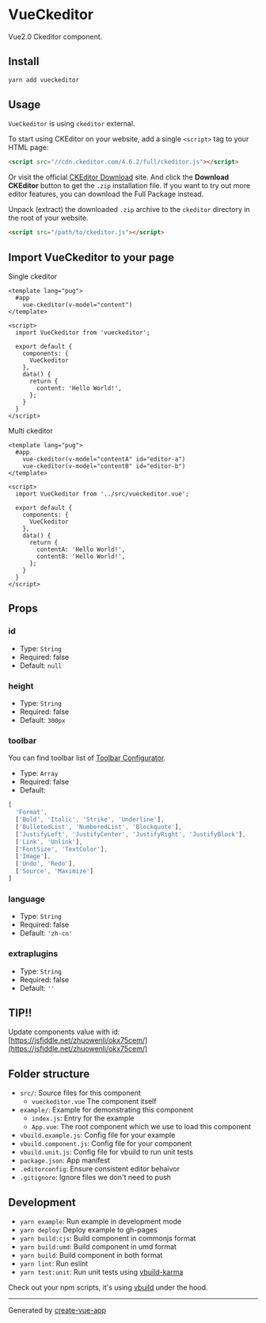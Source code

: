 # VueCkeditor

Vue2.0 Ckeditor component.

## Install

```bash
yarn add vueckeditor
```

## Usage

`VueCkeditor` is using `ckeditor` external.

To start using CKEditor on your website, add a single `<script>` tag to your HTML page:

```html
<script src="//cdn.ckeditor.com/4.6.2/full/ckeditor.js"></script>
```

Or visit the official [CKEditor Download](http://ckeditor.com/download) site. And click the **Download CKEditor** button to get the `.zip` installation file. If you want to try out more editor features, you can download the Full Package instead.

Unpack (extract) the downloaded `.zip` archive to the `ckeditor` directory in the root of your website.

```html
<script src="/path/to/ckeditor.js"></script>
```

## Import VueCkeditor to your page

Single ckeditor

```vue
<template lang="pug">
  #app
    vue-ckeditor(v-model="content")
</template>

<script>
  import VueCkeditor from 'vueckeditor';

  export default {
    components: {
      VueCkeditor
    },
    data() {
      return {
        content: 'Hello World!',
      };
    }
  }
</script>
```

Multi ckeditor

```vue
<template lang="pug">
  #app
    vue-ckeditor(v-model="contentA" id="editor-a")
    vue-ckeditor(v-model="contentB" id="editor-b")
</template>

<script>
  import VueCkeditor from '../src/vueckeditor.vue';

  export default {
    components: {
      VueCkeditor
    },
    data() {
      return {
        contentA: 'Hello World!',
        contentB: 'Hello World!',
      };
    }
  }
</script>
```

## Props

### id

- Type: `String`
- Required: false
- Default: `null`

### height

- Type: `String`
- Required: false
- Default: `300px`

### toolbar

You can find toolbar list of [Toolbar Configurator](http://nightly.ckeditor.com/17-03-19-07-08/full/samples/toolbarconfigurator/index.html#advanced).

- Type: `Array`
- Required: false
- Default:

```js
[
  'Format',
  ['Bold', 'Italic', 'Strike', 'Underline'],
  ['BulletedList', 'NumberedList', 'Blockquote'],
  ['JustifyLeft', 'JustifyCenter', 'JustifyRight', 'JustifyBlock'],
  ['Link', 'Unlink'],
  ['FontSize', 'TextColor'],
  ['Image'],
  ['Undo', 'Redo'],
  ['Source', 'Maximize']
]
```

### language

- Type: `String`
- Required: false
- Default: `'zh-cn'`

### extraplugins

- Type: `String`
- Required: false
- Default: `''`

## TIP!!

Update components value with id:
[https://jsfiddle.net/zhuowenli/okx75cem/](https://jsfiddle.net/zhuowenli/okx75cem/)


## Folder structure

- `src/`: Source files for this component
  - `vueckeditor.vue` The component itself
- `example/`: Example for demonstrating this component
  - `index.js`: Entry for the example
  - `App.vue`: The root component which we use to load this component
- `vbuild.example.js`: Config file for your example
- `vbuild.component.js`: Config file for your component
- `vbuild.unit.js`: Config file for vbuild to run unit tests
- `package.json`: App manifest
- `.editorconfig`: Ensure consistent editor behaivor
- `.gitignore`: Ignore files we don't need to push

## Development

- `yarn example`: Run example in development mode
- `yarn deploy`: Deploy example to gh-pages
- `yarn build:cjs`: Build component in commonjs format
- `yarn build:umd`: Build component in umd format
- `yarn build`: Build component in both format
- `yarn lint`: Run eslint
- `yarn test:unit`: Run unit tests using [vbuild-karma](https://github.com/egoist/vbuild-karma)

Check out your npm scripts, it's using [vbuild](https://github.com/egoist/vbuild) under the hood.

---

Generated by [create-vue-app](https://github.com/egoist/create-vue-app)
